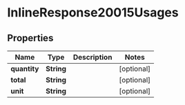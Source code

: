 
# InlineResponse20015Usages

## Properties
Name | Type | Description | Notes
------------ | ------------- | ------------- | -------------
**quantity** | **String** |  |  [optional]
**total** | **String** |  |  [optional]
**unit** | **String** |  |  [optional]



